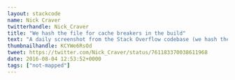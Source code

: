 ```yaml
---
layout: stackcode
name: Nick Craver
twitterhandle: Nick_Craver
title: "We hash the file for cache breakers in the build"
text: "A daily screenshot from the Stack Overflow codebase (we hash the file for cache breakers in the build). "
thumbnailhandle: KCYWe6RsOd
tweet: https://twitter.com/Nick_Craver/status/761183370038611968
date: 2016-08-04 12:53:52+0000
tags: ["not-mapped"]
---
```

